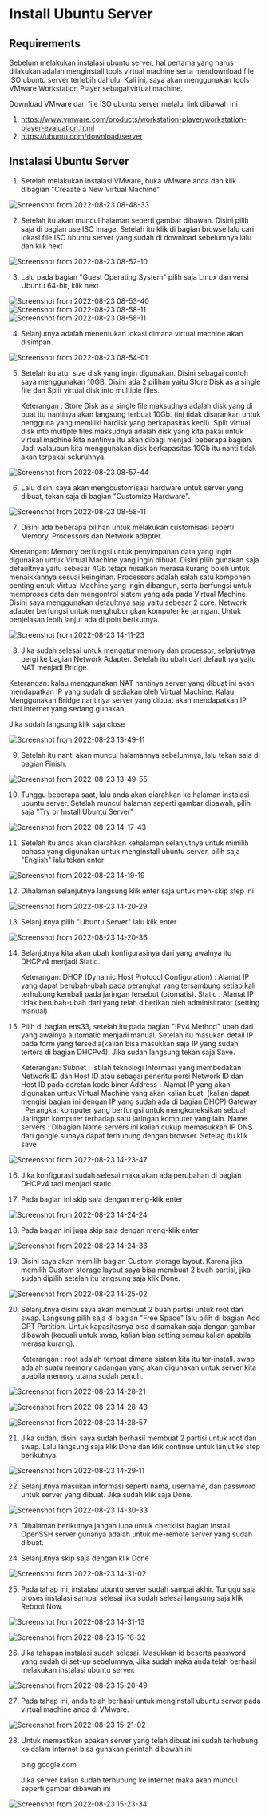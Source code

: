# Install Ubuntu Server
## Requirements
Sebelum melakukan instalasi ubuntu server, hal pertama yang harus dilakukan adalah menginstall tools virtual machine serta mendownload file ISO ubuntu server terlebih dahulu. Kali ini, saya akan menggunakan tools VMware Workstation Player sebagai virtual machine.

Download VMware dan file ISO ubuntu server melalui link dibawah ini
1. https://www.vmware.com/products/workstation-player/workstation-player-evaluation.html
2. https://ubuntu.com/download/server

## Instalasi Ubuntu Server
1. Setelah melakukan instalasi VMware, buka VMware anda dan klik dibagian "Creaate a New Virtual Machine"

![Screenshot from 2022-08-23 08-48-33](https://user-images.githubusercontent.com/56712612/186085021-8430c979-d25d-4a2b-a5a9-3de7445ff29f.png)

2. Setelah itu akan muncul halaman seperti gambar dibawah. Disini pilih saja di bagian use ISO image. Setelah itu klik di bagian browse lalu cari lokasi file ISO ubuntu server yang sudah di download sebelumnya lalu dan klik next

![Screenshot from 2022-08-23 08-52-10](https://user-images.githubusercontent.com/56712612/186085870-720c2e0d-c8d5-4e75-b7ec-8be88e409c1a.png)

3. Lalu pada bagian "Guest Operating System" pilih saja Linux dan versi Ubuntu 64-bit, klik next

![Screenshot from 2022-08-23 08-53-40](https://user-images.githubusercontent.com/56712612/186086068-7fa5fb59-d6d6-456c-9e51-06d997c3fd45.png)![Screenshot from 2022-08-23 08-58-11](https://user-images.githubusercontent.com/56712612/186093624-ca9e7d51-096b-4fef-b924-19c0d5dec909.png)![Screenshot from 2022-08-23 08-58-11](https://user-images.githubusercontent.com/56712612/186093635-82fd6f0c-f486-444f-8a4e-bd501c19895e.png)



4. Selanjutnya adalah menentukan lokasi dimana virtual machine akan disimpan. 

![Screenshot from 2022-08-23 08-54-01](https://user-images.githubusercontent.com/56712612/186087016-ca34c72f-d028-4231-adb3-beb6b6c49f5c.png)

5. Setelah itu atur size disk yang ingin digunakan. Disini sebagai contoh saya menggunakan 10GB. Disini ada 2 pilihan yaitu Store Disk as a single file dan Split virtual disk into multiple files.

    Keterangan : Store Disk as a single file maksudnya adalah disk yang di buat itu nantinya akan langsung terbuat 10Gb. (ini tidak disarankan untuk pengguna yang memiliki hardisk yang berkapasitas kecil).
        Split virtual disk into multiple files maksudnya adalah disk yang kita pakai untuk virtual machine kita nantinya itu akan dibagi menjadi beberapa bagian. Jadi walaupun kita menggunakan disk berkapasitas 10Gb itu nanti tidak akan terpakai seluruhnya.

![Screenshot from 2022-08-23 08-57-44](https://user-images.githubusercontent.com/56712612/186087173-a634d9a1-1999-4280-ae14-48a964422882.png)

6. Lalu disini saya akan mengcustomisasi hardware untuk server yang dibuat, tekan saja di bagian "Customize Hardware".

![Screenshot from 2022-08-23 08-58-11](https://user-images.githubusercontent.com/56712612/186089091-a4f13552-73a7-43f1-8f1f-2f88d7e68362.png)

7. Disini ada beberapa pilihan untuk melakukan customisasi seperti Memory, Processors dan Network adapter.

Keterangan:
    Memory berfungsi untuk penyimpanan data yang ingin digunakan untuk Virtual Machine yang ingin dibuat. Disini pilih gunakan saja defaultnya yaitu sebesar 4Gb tetapi misalkan merasa kurang boleh untuk menaikkannya sesuai keinginan.
    Processors adalah salah satu komponen penting untuk Virtual Machine yang ingin dibangun, serta berfungsi untuk memproses data dan mengontrol sistem yang ada pada Virtual Machine. Disini saya menggunakan defaultnya saja yaitu sebesar 2 core.
    Network adapter berfungsi untuk menghubungkan komputer ke jaringan. Untuk penjelasan lebih lanjut ada di poin berikutnya.

![Screenshot from 2022-08-23 14-11-23](https://user-images.githubusercontent.com/56712612/186094202-16d03f0d-b150-43ae-85fe-be4ef05aa418.png)

8. Jika sudah selesai untuk mengatur memory dan processor, selanjutnya pergi ke bagian Network Adapter. Setelah itu ubah dari defaultnya yaitu NAT menjadi Bridge.

Keterangan:
    kalau menggunakan NAT nantinya server yang dibuat ini akan mendapatkan IP yang sudah di sediakan oleh Virtual Machine.
    Kalau Menggunakan Bridge nantinya server yang dibuat akan mendapatkan IP dari internet yang sedang gunakan.
    
Jika sudah langsung klik saja close
    
![Screenshot from 2022-08-23 13-49-11](https://user-images.githubusercontent.com/56712612/186094702-9af078d5-10d2-49a1-8539-4a0a9a8292ec.png)

9. Setelah itu nanti akan muncul halamannya sebelumnya, lalu tekan saja di bagian Finish.

![Screenshot from 2022-08-23 13-49-55](https://user-images.githubusercontent.com/56712612/186095059-795fb606-5470-4419-9e65-df964d114d44.png)

10. Tunggu beberapa saat, lalu anda akan diarahkan ke halaman instalasi ubuntu server. Setelah muncul halaman seperti gambar dibawah, pilih saja "Try or Install Ubuntu Server"

![Screenshot from 2022-08-23 14-17-43](https://user-images.githubusercontent.com/56712612/186101128-ec76c7cc-1760-4c77-9a3c-f2d6e291ebaa.png)

11. Setelah itu anda akan diarahkan kehalaman selanjutnya untuk mimilih bahasa yang digunakan untuk menginstall ubuntu server, pilih saja "English" lalu tekan enter

![Screenshot from 2022-08-23 14-19-19](https://user-images.githubusercontent.com/56712612/186101858-b34e58e0-f0f7-4096-9513-f632b8d43ded.png)

12. Dihalaman selanjutnya langsung klik enter saja untuk men-skip step ini

![Screenshot from 2022-08-23 14-20-29](https://user-images.githubusercontent.com/56712612/186102070-971d4a28-e34a-47e8-ac1e-5df6bce6b801.png)

13. Selanjutnya pilih "Ubuntu Server" lalu klik enter

![Screenshot from 2022-08-23 14-20-36](https://user-images.githubusercontent.com/56712612/186102191-a0983ea8-f9ec-43ad-b7a4-6c3fa8aa7541.png)

14. Selanjutnya kita akan ubah konfigurasinya dari yang awalnya itu DHCPv4 menjadi Static.

    Keterangan:
        DHCP (Dynamic Host Protocol Configuration) : Alamat IP yang dapat berubah-ubah pada perangkat yang tersambung setiap kali terhubung kembali pada jaringan tersebut (otomatis).
        Static : Alamat IP tidak berubah-ubah dari yang telah diberikan oleh adminisitrator (setting manual)
        
15. Pilih di bagian ens33, setelah itu pada bagian "IPv4 Method" ubah dari yang awalnya automatic menjadi manual. Setelah itu masukan detail IP pada form yang tersedia(kalian bisa masukkan saja IP yang sudah tertera di bagian DHCPv4). Jika sudah langsung tekan saja Save.

    Keterangan:
        Subnet : Istilah teknologi Informasi yang membedakan Network ID dan Host ID atau sebagai penentu porsi Network ID dan Host ID pada deretan kode biner
        Address : Alamat IP yang akan digunakan untuk Virtual Machine yang akan kalian buat. (kalian dapat mengisi bagian ini dengan IP yang sudah ada di bagian DHCP)
        Gateway : Perangkat komputer yang berfungsi untuk mengkoneksikan sebuah Jaringan komputer terhadap satu jaringan komputer yang lain.
        Name servers : Dibagian Name servers ini kalian cukup memasukkan IP DNS dari google supaya dapat terhubung dengan browser. Setelag itu klik save

![Screenshot from 2022-08-23 14-23-47](https://user-images.githubusercontent.com/56712612/186103279-17ab8f3d-706a-4754-8104-a70298ef8d64.png)

16. Jika konfigurasi sudah selesai maka akan ada perubahan di bagian DHCPv4 tadi menjadi static.

17. Pada bagian ini skip saja dengan meng-klik enter

![Screenshot from 2022-08-23 14-24-24](https://user-images.githubusercontent.com/56712612/186105417-61a37d25-8c73-4ec3-b3b0-07bd6c8bf497.png)

18. Pada bagian ini juga skip saja dengan meng-klik enter

![Screenshot from 2022-08-23 14-24-36](https://user-images.githubusercontent.com/56712612/186105521-345e350f-2c5a-4aa5-8178-f1d530bb6156.png)

19. Disini saya akan memilih bagian Custom storage layout. Karena jika memilih Custom storage layout saya bisa membuat 2 buah partisi, jika sudah dipilih setelah itu langsung saja klik Done.

![Screenshot from 2022-08-23 14-25-02](https://user-images.githubusercontent.com/56712612/186106108-147f7f32-e75b-47b7-8065-6093862e9bfd.png)

20. Selanjutnya disini saya akan membuat 2 buah partisi untuk root dan swap. Langsung pilih saja di bagian "Free Space" lalu pilih di bagian Add GPT Partition. Untuk kapasitasnya bisa disamakan saja dengan gambar dibawah (kecuali untuk swap, kalian bisa setting semau kalian apabila merasa kurang).

    Keterangan :
        root adalah tempat dimana sistem kita itu ter-install.
        swap adalah suatu memory cadangan yang akan digunakan untuk server kita apabila memory utama sudah penuh.
        
![Screenshot from 2022-08-23 14-28-21](https://user-images.githubusercontent.com/56712612/186106365-c340a669-3e73-4a6a-95ba-53a640fe1228.png)

![Screenshot from 2022-08-23 14-28-43](https://user-images.githubusercontent.com/56712612/186106803-a4d77186-b317-47e3-9407-4aff402925f6.png)

![Screenshot from 2022-08-23 14-28-57](https://user-images.githubusercontent.com/56712612/186106819-18038f85-20bf-40d1-a3d5-acd49d0373ff.png)

21. Jika sudah, disini saya sudah berhasil membuat 2 partisi untuk root dan swap. Lalu langsung saja klik Done dan klik continue untuk lanjut ke step berikutnya.

![Screenshot from 2022-08-23 14-29-11](https://user-images.githubusercontent.com/56712612/186106996-c00eb0f5-f039-40d2-baf0-cbaefccd752a.png)

22. Selanjutnya masukan informasi seperti nama, username, dan password untuk server yang dibuat. Jika sudah klik saja Done.

![Screenshot from 2022-08-23 14-30-33](https://user-images.githubusercontent.com/56712612/186107384-100f7e49-7075-482b-bf94-a186562edd78.png)

23. Dihalaman berikutnya jangan lupa untuk checklist bagian Install OpenSSH server gunanya adalah untuk me-remote server yang sudah dibuat.

24. Selanjutnya skip saja dengan klik Done

![Screenshot from 2022-08-23 14-31-02](https://user-images.githubusercontent.com/56712612/186107713-d1eba82d-085d-4047-85c4-4230a02d9e25.png)

25. Pada tahap ini, instalasi ubuntu server sudah sampai akhir. Tunggu saja proses instalasi sampai selesai jika sudah selesai langsung saja klik Reboot Now.

![Screenshot from 2022-08-23 14-31-13](https://user-images.githubusercontent.com/56712612/186108137-b2f017b0-aeab-44ff-9c84-7611fd8b9a72.png)

![Screenshot from 2022-08-23 15-16-32](https://user-images.githubusercontent.com/56712612/186108186-0326ca9c-6c6d-45c8-9768-096268353c5e.png)

26. Jika tahapan instalasi sudah selesai. Masukkan id beserta password yang sudah di set-up sebelumnya, Jika sudah maka anda telah berhasil melakukan instalasi ubuntu server.

![Screenshot from 2022-08-23 15-20-49](https://user-images.githubusercontent.com/56712612/186109320-4901cd68-f708-4509-8659-5b2e86806d05.png)

27. Pada tahap ini, anda telah berhasil untuk menginstall ubuntu server pada virtual machine anda di VMware.

![Screenshot from 2022-08-23 15-21-02](https://user-images.githubusercontent.com/56712612/186109528-41401cc6-1915-44b7-8aa1-5d5d9e66b5a3.png)

28. Untuk memastikan apakah server yang telah dibuat ini sudah terhubung ke dalam internet bisa gunakan perintah dibawah ini

    ping google.com
    
    Jika server kalian sudah terhubung ke internet maka akan muncul seperti gambar dibawah ini

![Screenshot from 2022-08-23 15-23-34](https://user-images.githubusercontent.com/56712612/186110404-5fffb6ca-da76-4b3a-8851-7ffd300717ec.png)

